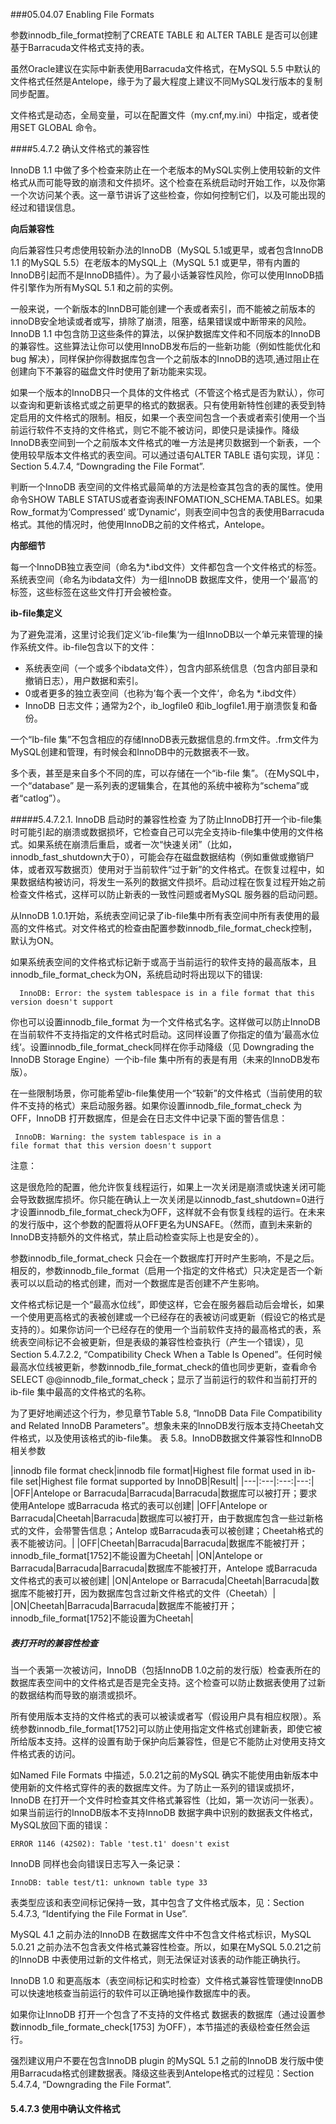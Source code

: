 ###05.04.07 Enabling File Formats

参数innodb_file_format控制了CREATE TABLE 和 ALTER TABLE 是否可以创建基于Barracuda文件格式支持的表。

虽然Oracle建议在实际中新表使用Barracuda文件格式，在MySQL 5.5 中默认的文件格式任然是Antelope，缘于为了最大程度上建议不同MySQL发行版本的复制同步配置。

文件格式是动态，全局变量，可以在配置文件（my.cnf,my.ini）中指定，或者使用SET GLOBAL 命令。

####5.4.7.2 确认文件格式的兼容性

InnoDB 1.1 中做了多个检查来防止在一个老版本的MySQL实例上使用较新的文件格式从而可能导致的崩溃和文件损坏。这个检查在系统启动时开始工作，以及你第一个次访问某个表。这一章节讲诉了这些检查，你如何控制它们，以及可能出现的经过和错误信息。

<b>向后兼容性</b>

向后兼容性只考虑使用较新办法的InnoDB（MySQL 5.1或更早，或者包含InnoDB 1.1 的MySQL 5.5）在老版本的MySQL上（MySQL 5.1 或更早，带有内置的InnoDB引起而不是InnoDB插件）。为了最小话兼容性风险，你可以使用InnoDB插件引擎作为所有MySQL 5.1 和之前的实例。

 一般来说，一个新版本的InnDB可能创建一个表或者索引，而不能被之前版本的innoDB安全地读或者或写，排除了崩溃，阻塞，结果错误或中断带来的风险。InnoDB 1.1 中包含防卫这些条件的算法，以保护数据库文件和不同版本的InnoDB的兼容性。这些算法让你可以使用InnoDB发布后的一些新功能（例如性能优化和bug 解决），同样保护你得数据库包含一个之前版本的InnoDB的选项,通过阻止在创建向下不兼容的磁盘文件时使用了新功能来实现。
 
如果一个版本的InnoDB只一个具体的文件格式（不管这个格式是否为默认），你可以查询和更新该格式或之前更早的格式的数据表。只有使用新特性创建的表受到特定启用的文件格式的限制。相反，如果一个表空间包含一个表或者索引使用一个当前运行软件不支持的文件格式，则它不能不被访问，即使只是读操作。降级InnoDB表空间到一个之前版本文件格式的唯一方法是拷贝数据到一个新表，一个使用较早版本文件格式的表空间。可以通过语句ALTER TABLE 语句实现，详见：Section 5.4.7.4, “Downgrading the File Format”.
	
判断一个InnoDB 表空间的文件格式最简单的方法是检查其包含的表的属性。使用命令SHOW TABLE STATUS或者查询表INFOMATION_SCHEMA.TABLES。如果Row_format为‘Compressed‘ 或’Dynamic‘，则表空间中包含的表使用Barracuda格式。其他的情况时，他使用InnoDB之前的文件格式，Antelope。

<b>内部细节</b>

每一个InnoDB独立表空间（命名为*.ibd文件）文件都包含一个文件格式的标签。系统表空间（命名为ibdata文件）为一组InnoDB 数据库文件，使用一个’最高‘的标签，这些标签在这些文件打开会被检查。

<b>ib-file集定义</b>
 
为了避免混淆，这里讨论我们定义’ib-file集‘为一组InnoDB以一个单元来管理的操作系统文件。ib-file包含以下的文件：

* 系统表空间（一个或多个ibdata文件），包含内部系统信息（包含内部目录和撤销日志），用户数据和索引。
* 0或者更多的独立表空间（也称为’每个表一个文件‘，命名为 *.ibd文件）
* InnoDB 日志文件；通常为2个，ib_logfile0 和ib_logfile1.用于崩溃恢复和备份。

一个“Ib-file 集”不包含相应的存储InnoDB表元数据信息的.frm文件。.frm文件为MySQL创建和管理，有时候会和InnoDB中的元数据表不一致。

多个表，甚至是来自多个不同的库，可以存储在一个“ib-file 集”。（在MySQL中，一个“database” 是一系列表的逻辑集合，在其他的系统中被称为“schema”或者“catlog”）。

#####5.4.7.2.1. InnoDB 启动时的兼容性检查
为了防止InnoDB打开一个ib-file集时可能引起的崩溃或数据损坏，它检查自己可以完全支持ib-file集中使用的文件格式。如果系统在崩溃后重启，或者一次“快速关闭”（比如，innodb_fast_shutdown大于0），可能会存在磁盘数据结构（例如重做或撤销尸体，或者双写数据页）使用对于当前软件“过于新”的文件格式。在恢复过程中，如果数据结构被访问，将发生一系列的数据文件损坏。启动过程在恢复过程开始之前检查文件格式，这样可以防止新表的一致性问题或者MySQL 服务器的启动问题。
 
 从InnoDB 1.0.1开始，系统表空间记录了ib-file集中所有表空间中所有表使用的最高的文件格式。对文件格式的检查由配置参数innodb_file_format_check控制，默认为ON。

 如果系统表空间的文件格式标记新于或高于当前运行的软件支持的最高版本，且innodb_file_format_check为ON，系统启动时将出现以下的错误:
 	
 	 ￼InnoDB: Error: the system tablespace is in a file format that this version doesn't support

你也可以设置innodb_file_format 为一个文件格式名字。这样做可以防止InnoDB在当前软件不支持指定的文件格式时启动。这同样设置了你指定的值为’最高水位线‘。设置innodb_file_format_check同样在你手动降级（见 Downgrading the InnoDB Storage Engine）一个ib-file 集中所有的表是有用（未来的InnoDB发布版）。

在一些限制场景，你可能希望ib-file集使用一个“较新”的文件格式（当前使用的软件不支持的格式）来启动服务器。如果你设置innodb_file_format_check 为OFF，InnoDB 打开数据库，但是会在日志文件中记录下面的警告信息：
	
	￼InnoDB: Warning: the system tablespace is in a	file format that this version doesn't support
注意：
这是很危险的配置，他允许恢复线程运行，如果上一次关闭是崩溃或快速关闭可能会导致数据库损坏。你只能在确认上一次关闭是以innodb_fast_shutdown=0进行才设置innodb_file_format_check为OFF，这样就不会有恢复线程的运行。在未来的发行版中，这个参数的配置将从OFF更名为UNSAFE。（然而，直到未来新的InnoDB支持额外的文件格式，禁止启动检查实际上也是安全的）。
参数innodb_file_format_check 只会在一个数据库打开时产生影响，不是之后。相反的，参数innodb_file_format（启用一个指定的文件格式）只决定是否一个新表可以以启动的格式创建，而对一个数据库是否创建不产生影响。
文件格式标记是一个“最高水位线”，即使这样，它会在服务器启动后会增长，如果一个使用更高格式的表被创建或一个已经存在的表被访问或更新（假设它的格式是支持的）。如果你访问一个已经存在的使用一个当前软件支持的最高格式的表，系统表空间标记不会被更新，但是表级的兼容性检查执行（产生一个错误），见Section 5.4.7.2.2, “Compatibility Check When a Table Is Opened”。任何时候最高水位线被更新，参数innodb_file_format_check的值也同步更新，查看命令SELECT @@innodb_file_format_check；显示了当前运行的软件和当前打开的ib-file 集中最高的文件格式的名称。

为了更好地阐述这个行为，参见章节Table 5.8, “InnoDB Data File Compatibility and Related InnoDB Parameters”。想象未来的InnoDB发行版本支持Cheetah文件格式，以及使用该格式的ib-file集。
表 5.8。InnoDB数据文件兼容性和InnoDB相关参数

|innodb file format check|innodb file format|Highest file format used in ib-file set|Highest file format supported by InnoDB|Result|
|---|:---|:---:|---:|
|OFF|Antelope or Barracuda|Barracuda|Barracuda|数据库可以被打开；要求使用Antelope 或Barracuda 格式的表可以创建|
|OFF|Antelope or Barracuda|Cheetah|Barracuda|数据库可以被打开，由于数据库包含一些过新格式的文件，会带警告信息；Antelop 或Barracuda表可以被创建；Cheetah格式的表不能被访问。|
|OFF|Cheetah|Barracuda|Barracuda|数据库不能被打开；innodb_file_format[1752]不能设置为Cheetah|
|ON|Antelope or Barracuda|Barracuda|Barracuda|数据库不能被打开，Antelope 或Barracuda文件格式的表可以被创建|
|ON|Antelope or Barracuda|Cheetah|Barracuda|数据库不能被打开，因为数据库包含过新文件格式的文件（Cheetah）|
|ON|Cheetah|Barracuda|Barracuda|数据库不能被打开；innodb_file_format[1752]不能设置为Cheetah|

##### 表打开时的兼容性检查
当一个表第一次被访问，InnoDB（包括InnoDB 1.0之前的发行版）检查表所在的数据库表空间中的文件格式是否是完全支持。这个检查可以防止数据表使用了过新的数据结构而导致的崩溃或损坏。

所有使用版本支持的文件格式的表可以被读或者写（假设用户具有相应权限）。系统参数innodb_file_format[1752]可以防止使用指定文件格式创建新表，即使它被所给版本支持。这样的设置有助于保护向后兼容性，但是它不能防止对使用支持文件格式表的访问。

如Named File Formats 中描述，5.0.21之前的MySQL 确实不能使用由新版本中使用新的文件格式穿件的表的数据库文件。为了防止一系列的错误或损坏，InnoDB 在打开一个文件时检查其文件格式兼容性（比如，第一次访问一张表）。如果当前运行的InnoDB版本不支持InnoDB 数据字典中识别的数据表文件格式，MySQL放回下面的错误：

	ERROR 1146 (42S02): Table 'test.t1' doesn't exist
InnoDB 同样也会向错误日志写入一条记录：

	InnoDB: table test/t1: unknown table type 33
表类型应该和表空间标记保持一致，其中包含了文件格式版本，见：Section 5.4.7.3, “Identifying the File Format in Use”.MySQL 4.1 之前办法的InnoDB 在数据库文件中不包含文件格式标识，MySQL 5.0.21 之前办法不包含表文件格式兼容性检查。所以，如果在MySQL 5.0.21之前的InnoDB 中表使用过新的文件格式，则无法保证对该表的动作能正确执行。
InnoDB 1.0 和更高版本（表空间标记和实时检查）文件格式兼容性管理使InnoDB 可以快速地核查当前运行的软件可以正确地操作数据库中的表。

如果你让InnoDB 打开一个包含了不支持的文件格式 数据表的数据库（通过设置参数innodb_file_formate_check[1753] 为OFF），本节描述的表级检查任然会运行。

强烈建议用户不要在包含InnoDB plugin 的MySQL 5.1 之前的InnoDB 发行版中使用Barracuda格式创建数据表。降级这些表到Antelope格式的过程见：Section 5.4.7.4, “Downgrading the File Format”.

#### 5.4.7.3 使用中确认文件格式